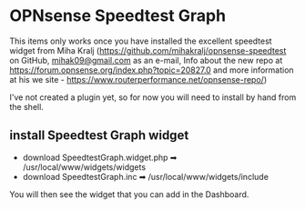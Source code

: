 # OPNsense Speedtest Graph
This items only works once you have installed the excellent speedtest widget from Miha Kralj (https://github.com/mihakralj/opnsense-speedtest on GitHub,  mihak09@gmail.com as an e-mail, Info about the new repo at https://forum.opnsense.org/index.php?topic=20827.0 and more information at his we site - https://www.routerperformance.net/opnsense-repo/)

I've not created a plugin yet, so for now you will need to install by hand from the shell.

## install Speedtest Graph widget
- download SpeedtestGraph.widget.php ➡ /usr/local/www/widgets/widgets
- download SpeedtestGraph.inc ➡ /usr/local/www/widgets/include

You will then see the widget that you can add in the Dashboard.
